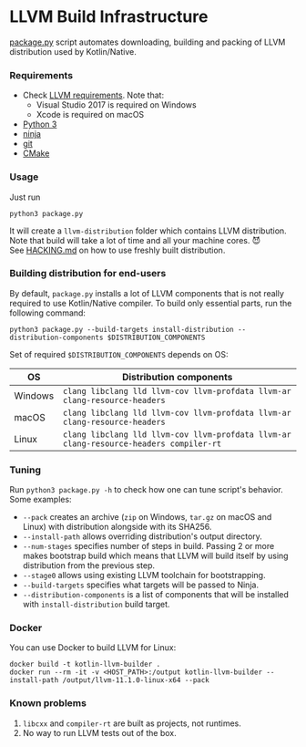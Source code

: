# LLVM Build Infrastructure

[package.py](package.py) script automates downloading, building and packing of LLVM distribution used by Kotlin/Native.
### Requirements
* Check [LLVM requirements](https://llvm.org/docs/GettingStarted.html#requirements). Note that:
    * Visual Studio 2017 is required on Windows
    * Xcode is required on macOS
* [Python 3](https://www.python.org/)
* [ninja](https://ninja-build.org/)
* [git](https://git-scm.com/)
* [CMake](https://cmake.org/)

### Usage

Just run
```
python3 package.py
```
It will create a `llvm-distribution` folder which contains LLVM distribution.  
Note that build will take a lot of time and all your machine cores. 😈  
See [HACKING.md](../../HACKING.md#using-different-llvm-distributions-as-part-of-kotlinnative-compilation-pipeline) 
on how to use freshly built distribution.

### Building distribution for end-users
By default, `package.py` installs a lot of LLVM components that is not really required to use Kotlin/Native compiler.
To build only essential parts, run the following command:

```
python3 package.py --build-targets install-distribution --distribution-components $DISTRIBUTION_COMPONENTS
```
Set of required `$DISTRIBUTION_COMPONENTS` depends on OS:

| OS      | Distribution components                                                                |
|---------|----------------------------------------------------------------------------------------|
| Windows | `clang libclang lld llvm-cov llvm-profdata llvm-ar clang-resource-headers`             |
| macOS   | `clang libclang lld llvm-cov llvm-profdata llvm-ar clang-resource-headers`             |
| Linux   | `clang libclang lld llvm-cov llvm-profdata llvm-ar clang-resource-headers compiler-rt` |

### Tuning
Run `python3 package.py -h` to check how one can tune script's behavior.
Some examples:
* `--pack` creates an archive (`zip` on Windows, `tar.gz` on macOS and Linux) with distribution
  alongside with its SHA256.
* `--install-path` allows overriding distribution's output directory.
* `--num-stages` specifies number of steps in build. Passing 2 or more makes bootstrap build which
  means that LLVM will build itself by using distribution from the previous step.
* `--stage0` allows using existing LLVM toolchain for bootstrapping.
* `--build-targets` specifies what targets will be passed to Ninja.
* `--distribution-components` is a list of components that will be installed with `install-distribution` build target.

### Docker

You can use Docker to build LLVM for Linux:
```shell
docker build -t kotlin-llvm-builder .
docker run --rm -it -v <HOST_PATH>:/output kotlin-llvm-builder --install-path /output/llvm-11.1.0-linux-x64 --pack
```

### Known problems
1. `libcxx` and `compiler-rt` are built as projects, not runtimes.
2. No way to run LLVM tests out of the box.
